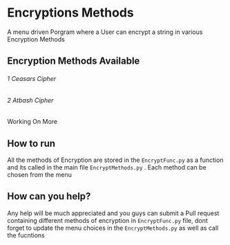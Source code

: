 # Encryptions Methods
A menu driven Porgram where a User can encrypt a string in various Encryption Methods

## Encryption Methods Available 
###### 1 Ceasars Cipher
###### 2 Atbash Cipher
Working On More

## How to run
All the methods of Encryption are stored in the ```EncryptFunc.py``` as a function and its called in the main file ```EncryptMethods.py``` . Each method can be chosen from the menu

## How can you help?
Any help will be much appreciated and you guys can submit a Pull request containing different methods of encryption in ```EncryptFunc.py``` file, dont forget to update the menu choices in the ```EncryptMethods.py``` as well as call the fucntions

